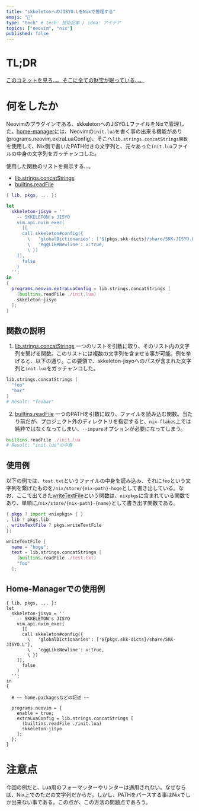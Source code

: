 ```yaml
---
title: "skkeletonへのJISYO.LをNixで管理する"
emoji: "🎉"
type: "tech" # tech: 技術記事 / idea: アイデア
topics: ["neovim", "nix"]
published: false
---
```


# TL;DR
[このコミットを見ろ…。そこに全ての財宝が眠っている…。](https://github.com/haruki7049/my_nixos_config/commit/e05e38b8f555ed0b4d6da2183b6ca42a596f74bf)

# 何をしたか
Neovimのプラグインである、skkeletonへのJISYO.LファイルをNixで管理した。[home-manager](https://github.com/nix-community/home-manager)には、Neovimの`init.lua`を書く事の出来る機能があり(programs.neovim.extraLuaConfig)、そこへ`lib.strings.concatStrings関数`を使用して、Nix側で書いたPATH付きの文字列と、元々あった`init.lua`ファイルの中身の文字列をガッチャンコした。

使用した関数のリストを掲示する…。
- [lib.strings.concatStrings](https://nixos.org/manual/nixpkgs/stable/#sec-functions-library-strings)
- [builtins.readFile](https://nix.dev/manual/nix/2.23/language/builtins.html#builtins-readFile)

```nix
{ lib, pkgs, ... }:

let
  skkeleton-jisyo = ''
    -- SKKELETON's JISYO
    vim.api.nvim_exec(
      [[
      call skkeleton#config({
        \   'globalDictionaries': ['${pkgs.skk-dicts}/share/SKK-JISYO.L'],
        \   'eggLikeNewline': v:true,
        \ })
    ]],
      false
    )
  '';
in
{
  programs.neovim.extraLuaConfig = lib.strings.concatStrings [
    (builtins.readFile ./init.lua)
    skkeleton-jisyo
  ];
}
```

## 関数の説明
1. [lib.strings.concatStrings](https://nixos.org/manual/nixpkgs/stable/#sec-functions-library-strings)
一つのリストを引数に取り、そのリスト内の文字列を繋げる関数。このリストには複数の文字列を含ませる事が可能。例を挙げると、以下の通り。この要領で、skkeleton-jisyoへのパスが含まれた文字列と`init.lua`をガッチャンコした。
```nix
lib.strings.concatStrings [
  "foo"
  "bar"
]
# Result: "foobar"
```

2. [builtins.readFile](https://nix.dev/manual/nix/2.23/language/builtins.html#builtins-readFile)
一つのPATHを引数に取り、ファイルを読み込む関数。当たり前だが、プロジェクト外のディレクトリを指定すると、`nix-flakes`上では純粋ではなくなってしまい、`--impure`オプションが必要になってしまう。
```nix
builtins.readFile ./init.lua
# Result: "init.lua"の中身
```

## 使用例
以下の例では、`test.txt`というファイルの中身を読み込み、それに`foo`という文字列を繋げたものを`/nix/store/{nix-path}-hoge`として書き出している。なお、ここで出てきた[writeTextFile](https://ryantm.github.io/nixpkgs/builders/trivial-builders/)という関数は、`nixpkgs`に含まれている関数であり、単順に`/nix/store/{nix-path}-{name}`として書き出す関数である。
```nix
{ pkgs ? import <nixpkgs> { }
, lib ? pkgs.lib
, writeTextFile ? pkgs.writeTextFile
}:

writeTextFile {
  name = "hoge";
  text = lib.strings.concatStrings [
    (builtins.readFile ./test.txt)
    "foo"
  ];
```

## Home-Managerでの使用例
```
{ lib, pkgs, ... }:
let
  skkeleton-jisyo = ''
    -- SKKELETON's JISYO
    vim.api.nvim_exec(
      [[
      call skkeleton#config({
        \   'globalDictionaries': ['${pkgs.skk-dicts}/share/SKK-JISYO.L'],
        \   'eggLikeNewline': v:true,
        \ })
    ]],
      false
    )
  '';
in
{

  # ~~ home.packagesなどの記述 ~~

  programs.neovim = {
    enable = true;
    extraLuaConfig = lib.strings.concatStrings [
      (builtins.readFile ./init.lua)
      skkeleton-jisyo
    ];
  };
}
```

# 注意点
今回の例だと、Lua用のフォーマッターやリンターは適用されない。なぜならば、Nix上でのただの文字列だからだ。しかし、PATHをパースする事はNixでしか出来ない事である。この点が、この方法の問題点であろう。
